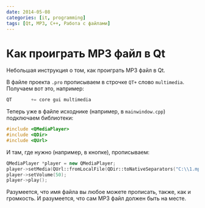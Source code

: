 ```yaml
---
date: 2014-05-08
categories: [it, programming]
tags: [Qt, MP3, C++, Работа с файлами]
---
```


# Как проиграть MP3 файл в Qt

Небольшая инструкция о том, как проиграть MP3 файл в Qt.

В файле проекта `.pro` прописываем в строчке `QT+` слово `multimedia`. Получаем вот это, например:

```cpp
QT       += core gui multimedia
```

Теперь уже в файле исходнике (например, в `mainwindow.cpp`) подключаем библиотеки:

```cpp
#include <QMediaPlayer>
#include <QDir>
#include <QUrl>
```

И там, где нужно (например, в кнопке), прописываем:

```cpp
QMediaPlayer *player = new QMediaPlayer;
player->setMedia(QUrl::fromLocalFile(QDir::toNativeSeparators("C:\\1.mp3")));
player->setVolume(50);
player->play();
```

Разумеется, что имя файла вы любое можете прописать, также, как и громкость. И разумеется, что сам MP3 файл должен быть на месте.
